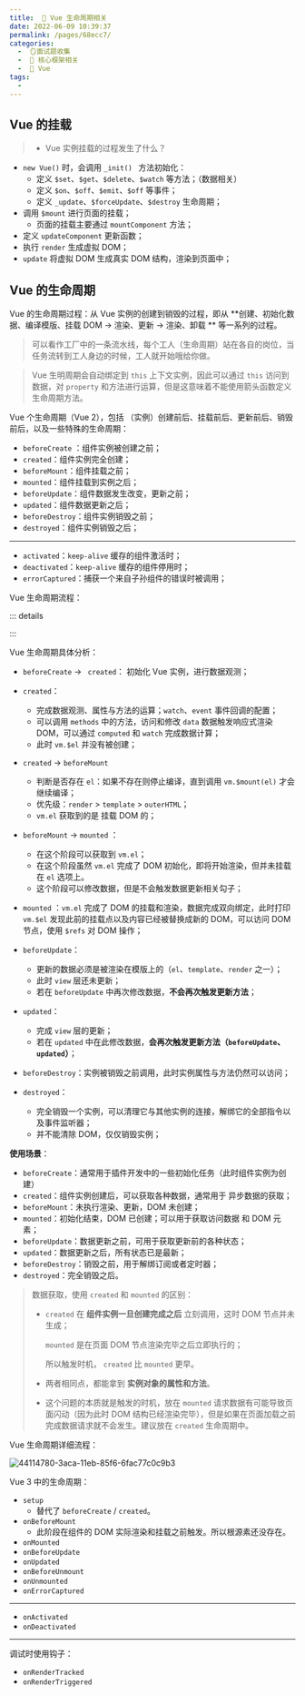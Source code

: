 ```yaml
---
title:  🍎 Vue 生命周期相关
date: 2022-06-09 10:39:37
permalink: /pages/68ecc7/
categories:
  -  🪞面试题收集
  -  🌠 核心框架相关
  -  🍎 Vue
tags:
  - 
---
```

## Vue 的挂载

> + Vue 实例挂载的过程发生了什么？ 

+ `new Vue()` 时，会调用 `_init() ` 方法初始化：
  + 定义 `$set`、`$get`、`$delete`、`$watch` 等方法；（数据相关）
  + 定义 `$on`、`$off`、`$emit`、`$off` 等事件；
  + 定义 `_update`、`$forceUpdate`、`$destroy` 生命周期；
+ 调用 `$mount` 进行页面的挂载；
  + 页面的挂载主要通过 `mountComponent` 方法； 
+ 定义 `updateComponent` 更新函数；
+ 执行 `render` 生成虚拟 DOM；
+ `update` 将虚拟 DOM 生成真实 DOM 结构，渲染到页面中；



## Vue 的生命周期

Vue 的生命周期过程：从 Vue 实例的创建到销毁的过程，即从 **创建、初始化数据、编译模版、挂载 DOM → 渲染、更新 → 渲染、卸载 ** 等一系列的过程。

> 可以看作工厂中的一条流水线，每个工人（生命周期）站在各自的岗位，当任务流转到工人身边的时候，工人就开始哦给你做。

> Vue 生明周期会自动绑定到 `this` 上下文实例，因此可以通过 `this` 访问到数据，对 `property` 和方法进行运算，但是这意味着不能使用箭头函数定义生命周期方法。



Vue 个生命周期（Vue 2），包括 （实例）创建前后、挂载前后、更新前后、销毁前后，以及一些特殊的生命周期：

+ `beforeCreate` ：组件实例被创建之前；
+ `created`：组件实例完全创建；
+ `beforeMount`：组件挂载之前；
+ `mounted`：组件挂载到实例之后；
+ `beforeUpdate`：组件数据发生改变，更新之前；
+ `updated`：组件数据更新之后；
+ `beforeDestroy`：组件实例销毁之前；
+ `destroyed`：组件实例销毁之后；

***

+ `activated`：`keep-alive` 缓存的组件激活时；
+ `deactivated`：`keep-alive` 缓存的组件停用时；
+ `errorCaptured`：捕获一个来自子孙组件的错误时被调用；



Vue 生命周期流程：

::: details



:::



Vue 生命周期具体分析：

+ `beforeCreate` → ` created`： 初始化 Vue 实例，进行数据观测；
+ `created`：
  + 完成数据观测、属性与方法的运算；`watch`、`event` 事件回调的配置；
  + 可以调用 `methods` 中的方法，访问和修改 `data` 数据触发响应式渲染 DOM，可以通过 `computed` 和 `watch` 完成数据计算；
  + 此时 `vm.$el` 并没有被创建；
  
+ `created`  → `beforeMount`
  + 判断是否存在 `el`：如果不存在则停止编译，直到调用 `vm.$mount(el)` 才会继续编译；
  + 优先级：`render` > `template` > `outerHTML`；
  + `vm.el` 获取到的是 挂载 DOM 的；

+ `beforeMount` → `mounted` ：
  + 在这个阶段可以获取到 `vm.el`；
  + 在这个阶段虽然 `vm.el` 完成了 DOM 初始化，即将开始渲染，但并未挂载在 `el` 选项上。
  + 这个阶段可以修改数据，但是不会触发数据更新相关勾子；

+ `mounted` ：`vm.el` 完成了 DOM 的挂载和渲染，数据完成双向绑定，此时打印 `vm.$el` 发现此前的挂载点以及内容已经被替换成新的 DOM，可以访问 DOM 节点，使用 `$refs` 对 DOM 操作；
+ `beforeUpdate`：
  + 更新的数据必须是被渲染在模版上的（`el`、`template`、`render` 之一）；
  + 此时 `view` 层还未更新；
  + 若在 `beforeUpdate` 中再次修改数据，**不会再次触发更新方法**； 

+ `updated`：
  + 完成 `view` 层的更新；
  + 若在  `updated` 中在此修改数据，**会再次触发更新方法（`beforeUpdate`、`updated`）**；

+ `beforeDestroy`：实例被销毁之前调用，此时实例属性与方法仍然可以访问；
+ `destroyed`：
  + 完全销毁一个实例，可以清理它与其他实例的连接，解绑它的全部指令以及事件监听器；
  + 并不能清除 DOM，仅仅销毁实例；




**使用场景**：

+ `beforeCreate`：通常用于插件开发中的一些初始化任务（此时组件实例为创建）
+ `created`：组件实例创建后，可以获取各种数据，通常用于 异步数据的获取；
+ `beforeMount`：未执行渲染、更新，DOM 未创建；
+ `mounted`：初始化结束，DOM 已创建；可以用于获取访问数据 和 DOM 元素；
+ `beforeUpdate`：数据更新之前，可用于获取更新前的各种状态；
+ `updated`：数据更新之后，所有状态已是最新；
+ `beforeDestroy`：销毁之前，用于解绑订阅或者定时器；
+ `destroyed`：完全销毁之后。



> 数据获取，使用 `created` 和 `mounted` 的区别：
>
> + `created` 在 **组件实例一旦创建完成之后** 立刻调用，这时 DOM 节点并未生成； 
>
>   `mounted` 是在页面 DOM 节点渲染完毕之后立即执行的；
>
>   所以触发时机， `created` 比 `mounted` 更早。
>
> + 两者相同点，都能拿到 **实例对象的属性和方法**。
>
> + 这个问题的本质就是触发的时机，放在 `mounted` 请求数据有可能导致页面闪动（因为此时 DOM 结构已经渲染完毕），但是如果在页面加载之前完成数据请求就不会发生。建议放在 `created` 生命周期中。



Vue 生命周期详细流程：

![44114780-3aca-11eb-85f6-6fac77c0c9b3](https://cdn.jsdelivr.net/gh/simon1uo/image-flow@master/image/vTSWjQ.png)



Vue 3 中的生命周期：

+ `setup`	
  + 替代了 `beforeCreate` / `created`。
+ `onBeforeMount`
  + 此阶段在组件的 DOM 实际渲染和挂载之前触发。所以根源素还没存在。
+ `onMounted`
+ `onBeforeUpdate`
+ `onUpdated`
+ `onBeforeUnmount`
+ `onUnmounted`
+ `onErrorCaptured`

***

+ `onActivated`
+ `onDeactivated`

***

调试时使用钩子：

+ `onRenderTracked`
+ `onRenderTriggered`
